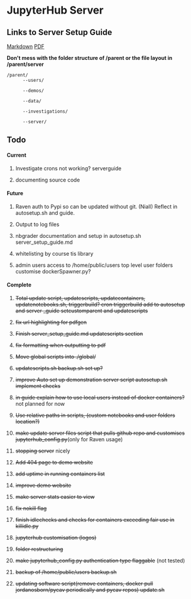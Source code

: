 # **JupyterHub Server**
## **Links to Server Setup Guide**
[Markdown](https://github.com/PyCav/Server/blob/master/guide/server_setup_guide.md)
[PDF](https://github.com/PyCav/Server/blob/master/guide/setup.pdf)

**Don't mess with the folder structure of /parent or the file layout in /parent/server** 

    /parent/
          --users/
                                      
          --demos/
                                      
          --data/
                                      
          --investigations/
                                      
          --server/


## **Todo**

#### **Current**

1. Investigate crons not working? serverguide

1. documenting source code

#### **Future**

1. Raven auth to Pypi so can be updated without git. (Niall) Reflect in autosetup.sh and guide.

1. Output to log files

1. nbgrader documentation and setup in autosetup.sh server_setup_guide.md

1. whitelisting by course tis library

1. admin users access to /home/public/users top level user folders customise dockerSpawner.py?

#### **Complete**
1. ~~Total update script, updatescripts, updatecontainers, updatenotebooks.sh, triggerbuild? cron triggerbuild add to autosetup and server _guide setcustomparent and updatescripts~~

1. ~~fix url highlighting for pdfgen~~

1. ~~Finish server_setup_guide.md updatescripts section~~

1. ~~fix formatting when outputting to pdf~~

1. ~~Move global scripts into ./global/~~

1. ~~updatescripts.sh backup.sh set up?~~
 
1. ~~improve Auto set up demonstration server script autosetup.sh implement checks~~

1. ~~in guide explain how to use local users instead of docker containers?~~ not planned for now

1. ~~Use relative paths in scripts, (custom notebooks and user folders location?)~~

1. ~~make update server files script that pulls github repo and customises jupyterhub_config.py~~(only for Raven usage)

1. ~~stopping server~~ nicely 

1. ~~Add 404 page to demo website~~

1. ~~add uptime in running containers list~~

1. ~~improve demo website~~

1. ~~make server stats easier to view~~

1. ~~fix nokill flag~~

1. ~~finish idlechecks and checks for containers exceeding fair use in killidle.py~~

1. ~~jupyterhub customisation (logos)~~

1. ~~folder restructuring~~

1. ~~make jupyterhub_config.py authentication type flaggable~~ (not tested)

1. ~~backup of /home/public/users backup.sh~~

1. ~~updating software script(remove containers, docker pull jordanosborn/pycav periodically and pycav repos) update.sh~~

